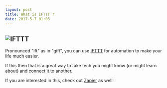 ```yaml
---
layout: post
title: What is IFTTT ?
date: 2017-5-7 01:05
---
```

![IFTTT](http://i.imgur.com/Nt94YCC.png)
---
Pronounced "ift" as in "gift", you can use [IFTTT](https://ifttt.com/applets/53759562d-if-i-comment-on-disqus-tweet-to-my-twitter/edit) for automation to make your life much easier.

If this then that is a great way to take tech you might know (or might learn about) and connect it to another.

If you are interested in this, check out [Zapier](https://zapier.com/) as well!
